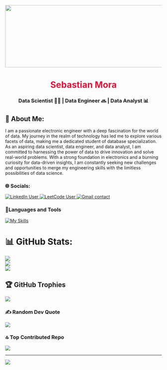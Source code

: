 <div id="header" align="center">
    <img src="https://media.giphy.com/media/QpVUMRUJGokfqXyfa1/giphy-downsized.gif" width="1000" height="200" />
    <h1 align="center" style="color:crimson">Sebastian Mora</h1>
    <h3 align="center">Data Scientist 👨‍🔬 | Data Engineer 🔜 | Data Analyst 📊</h3>
</div>

## 💫 About Me:
I am a passionate electronic engineer with a deep fascination for the world of data. My journey in the realm of technology has led me to explore various facets of data, making me a dedicated student of database specialization. As an aspiring data scientist, data engineer, and data analyst, I am committed to harnessing the power of data to drive innovation and solve real-world problems. With a strong foundation in electronics and a burning curiosity for data-driven insights, I am constantly seeking new challenges and opportunities to merge my engineering skills with the limitless possibilities of data science.

<div id="Social" align="left">
  <h3 align="left">🌐 Socials:</h3>
  <a href="https://linkedin.com/in/jsebastianm" target="_blank">
    <img alt="LinkedIn User" src="https://img.shields.io/badge/LinkedIn-0077B5?style=for-the-badge&logo=linkedin&logoColor=white">
  </a>
  <a href="https://leetcode.com/JSEB99/" target="_blank">
    <img alt="LeetCode User" src="https://img.shields.io/badge/-LeetCode-FFA116?style=for-the-badge&logo=LeetCode&logoColor=black">
  </a>
  <a href="mailto:sebastian.mt99@gmail.com" target="_blank">
    <img alt="Gmail contact" src="https://img.shields.io/badge/Gmail-D14836?style=for-the-badge&logo=gmail&logoColor=white">
  </a>
</div>


### 🔨Languages and Tools</h3>
[![My Skills](https://skillicons.dev/icons?i=py,selenium,java,postgresql,sqlite,vscode,js,html,css,svelte,md,latex,git,github,flask,docker,fastapi,postman,react,azure,docker,sklearn,spring,graphql,idea,azure)](https://skillicons.dev)


# 📊 GitHub Stats:
![](https://github-readme-stats.vercel.app/api?username=JSEB99&theme=dark&hide_border=false&include_all_commits=false&count_private=false)<br/>
![](https://github-readme-streak-stats.herokuapp.com/?user=JSEB99&theme=dark&hide_border=false)<br/>
![](https://github-readme-stats.vercel.app/api/top-langs/?username=JSEB99&theme=dark&hide_border=false&include_all_commits=false&count_private=false&layout=compact)

## 🏆 GitHub Trophies
![](https://github-profile-trophy.vercel.app/?username=JSEB99&theme=dracula&no-frame=false&no-bg=false&margin-w=4)

### ✍️ Random Dev Quote
![](https://quotes-github-readme.vercel.app/api?type=horizontal&theme=radical)

### 🔝 Top Contributed Repo
![](https://github-contributor-stats.vercel.app/api?username=JSEB99&limit=5&theme=dracula&combine_all_yearly_contributions=true)

---
[![](https://visitcount.itsvg.in/api?id=JSEB99&icon=6&color=11)](https://visitcount.itsvg.in)

<!-- Proudly created with GPRM ( https://gprm.itsvg.in ) -->
